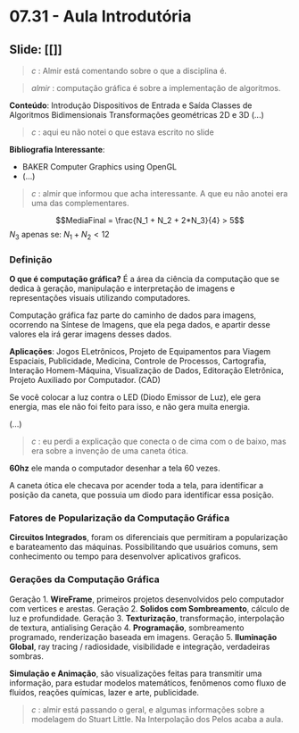 # 07.31 - Aula Introdutória

## Slide: [[]]

> *c* : Almir está comentando sobre o que a disciplina é.

> *almir* : computação gráfica é sobre a implementação de algoritmos.

**Conteúdo**:
	Introdução
	Dispositivos de Entrada e Saída
	Classes de Algoritmos Bidimensionais
	Transformações geométricas 2D e 3D
	(...)

> *c* : aqui eu não notei o que estava escrito no slide

**Bibliografia Interessante**:
- BAKER Computer Graphics using OpenGL
- (...)
> *c* : almir que informou que acha interessante. A que eu não anotei era uma das complementares.

$$MediaFinal = \frac{N_1 + N_2 + 2*N_3}{4} > 5$$
$N_3$ apenas se: $N_1 + N_2 < 12$

### Definição

**O que é computação gráfica?** É a área da ciência da computação que se dedica à geração, manipulação e interpretação de imagens e representações visuais utilizando computadores.

Computação gráfica faz parte do caminho de dados para imagens, ocorrendo na Síntese de Imagens, que ela pega dados, e apartir desse valores ela irá gerar imagens desses dados.

**Aplicações**: Jogos ELetrônicos, Projeto de Equipamentos para Viagem Espaciais, Publicidade, Medicina, Controle de Processos, Cartografia, Interação Homem-Máquina, Visualização de Dados, Editoração Eletrônica, Projeto Auxiliado por Computador. (CAD)

Se você colocar a luz contra o LED (Diodo Emissor de Luz), ele gera energia, mas ele não foi feito para isso, e não gera muita energia.

(...)
> *c* : eu perdi a explicação que conecta o de cima com o de baixo, mas era sobre a invenção de uma caneta ótica.

**60hz** ele manda o computador desenhar a tela 60 vezes.

A caneta ótica ele checava por acender toda a tela, para identificar a posição da caneta, que possuia um diodo para identificar essa posição.

### Fatores de Popularização da Computação Gráfica

**Circuitos Integrados**, foram os diferenciais que permitiram a popularização e barateamento das máquinas. Possibilitando que usuários comuns, sem conhecimento ou tempo para desenvolver aplicativos graficos.

### Gerações da Computação Gráfica

Geração 1. **WireFrame**, primeiros projetos desenvolvidos pelo computador com vertices e arestas.
Geração 2. **Solidos com Sombreamento**, cálculo de luz e profundidade.
Geração 3. **Texturização**, transformação, interpolação de textura, antialising
Geração 4. **Programação**, sombreamento programado, renderização baseada em imagens.
Geração 5. **Iluminação Global**, ray tracing / radiosidade, visibilidade e integração, verdadeiras sombras.

**Simulação e Animação**, são visualizações feitas para transmitir uma informação, para estudar modelos matemáticos, fenômenos como fluxo de fluidos, reações químicas, lazer e arte, publicidade.

> *c* : almir está passando o geral, e algumas informações sobre a modelagem do Stuart Little. Na Interpolação dos Pelos acaba a aula.